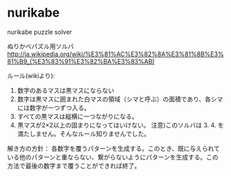 nurikabe
========

nurikabe puzzle solver

ぬりかべパズル用ソルバ
http://ja.wikipedia.org/wiki/%E3%81%AC%E3%82%8A%E3%81%8B%E3%81%B9_(%E3%83%91%E3%82%BA%E3%83%AB)

ルール(wikiより):
1. 数字のあるマスは黒マスにならない
2. 数字は黒マスに囲まれた白マスの領域（シマと呼ぶ）の面積であり、各シマには数字が一つずつ入る。
3. すべての黒マスは縦横に一つながりになる。
4. 黒マスが2×2以上の固まりになってはいけない。
注意)このソルバは 3. 4. を満たしません。そんなルール知りませんでした。

解き方の方針：
各数字を覆うパターンを生成する。このとき、既に与えられて
いる他のパターンと重ならない、繋がらないようにパターンを生成する。この
方法で最後の数字まで覆うことができれば終了。


